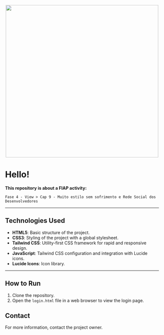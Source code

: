 <div align="center">
 <img src="https://external-content.duckduckgo.com/iu/?u=https%3A%2F%2Fwww.fiap.com.br%2Fwp-content%2Fthemes%2Ffiap2016%2Fimages%2Fsharing%2Ffiap.png&f=1&nofb=1&ipt=ce4908aca93a25be0698cd0f2a150c87ec2034153540ee8f21e8784ece6fb3f3&ipo=images" width="500" />
</div>

# Hello!

**This repository is about a FIAP activity:**

```
Fase 4 - View > Cap 9 - Muito estilo sem sofrimento e Rede Social dos Desenvolvedores
```

---

## Technologies Used

- **HTML5**: Basic structure of the project.
- **CSS3**: Styling of the project with a global stylesheet.
- **Tailwind CSS**: Utility-first CSS framework for rapid and responsive design.
- **JavaScript**: Tailwind CSS configuration and integration with Lucide icons.
- **Lucide Icons**: Icon library.

---

## How to Run

1. Clone the repository.
2. Open the `login.html` file in a web browser to view the login page.

## Contact

For more information, contact the project owner.
